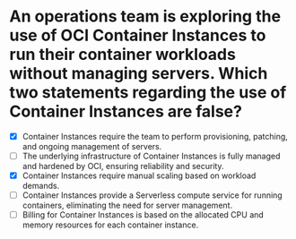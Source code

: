 # An operations team is exploring the use of OCI Container Instances to run their container workloads without managing servers. Which two statements regarding the use of Container Instances are false?

- [x] Container Instances require the team to perform provisioning, patching, and ongoing management of servers.
- [ ] The underlying infrastructure of Container Instances is fully managed and hardened by OCI, ensuring reliability and security.
- [x] Container Instances require manual scaling based on workload demands.
- [ ] Container Instances provide a Serverless compute service for running containers, eliminating the need for server management.
- [ ] Billing for Container Instances is based on the allocated CPU and memory resources for each container instance.